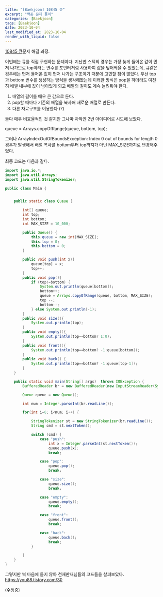 ```yaml
---
title: "[Baekjoon] 10845 큐"
excerpt: "백준 문제 풀이"
categories: [Baekjoon]
tags: [Baekjoon]
date: 2023-10-04
last_modified_at: 2023-10-04
render_with_liquid: false
---
```


[10845 큐](https://www.acmicpc.net/problem/10845)문제 해결 과정.

이번에는 큐를 직접 구현하는 문제이다. 지난번 스택의 경우는 가장 늦게 들어온 값이 먼저 나가므로 top이라는 변수를 포인터처럼 사용하여 값을 덮어씌울 수 있었는데, 큐같은 경우에는 먼저 들어온 값이 먼저 나가는 구조이기 때문에 고민할 점이 많았다.
우선 top과 bottom 변수를 생성하는 방식을 생각해봤는데 이러한 방식은 pop을 하더라도 여전히 배열 내부에 값이 남아있게 되고 배열의 길이도 계속 늘려줘야 한다.

1. 배열의 길이를 매우 큰 값으로 둔다.
2. pop할 때마다 기존의 배열을 복사해 새로운 배열로 만든다.
3. 다른 자료구조를 이용한다 (?)

둘다 매우 비효율적인 것 같지만 그나마 차악인 2번 아이디어로 시도해 보았다.

queue = Arrays.copyOfRange(queue, bottom, top); 

그러나 ArrayIndexOutOfBoundsException: Index 0 out of bounds for length 0 경우가 발생해서 배열 복사를 bottom부터 top까지가 아닌 MAX_SIZE까지로 변경해주었다.

최종 코드는 다음과 같다.

```java
import java.io.*;
import java.util.Arrays;
import java.util.StringTokenizer;

public class Main {


    public static class Queue {

        int[] queue;
        int top;
        int bottom;
        int MAX_SIZE = 10_000;

        public Queue() {
            this.queue = new int[MAX_SIZE];
            this.top = 0;
            this.bottom = 0;
        }

        public void push(int x){
            queue[top] = x;
            top++;
        }
        public void pop(){
            if (top!=bottom) {
                System.out.println(queue[bottom]);
                bottom++;
                queue = Arrays.copyOfRange(queue, bottom, MAX_SIZE);
                top --;
                bottom--;
            } else System.out.println(-1);
        }
        public void size(){
            System.out.println(top);
        }
        public void empty(){
            System.out.println(top==bottom? 1:0);
        }
        public void front(){
            System.out.println(top==bottom? -1:queue[bottom]);
        }
        public void back() {
            System.out.println(top==bottom? -1:queue[top-1]);
        }
    }

    public static void main(String[] args)  throws IOException {
        BufferedReader br = new BufferedReader(new InputStreamReader(System.in));

        Queue queue = new Queue();

        int num = Integer.parseInt(br.readLine());

        for(int i=0; i<num; i++) {

            StringTokenizer st = new StringTokenizer(br.readLine());
            String cmd = st.nextToken();

            switch (cmd) {
                case "push":
                    int x = Integer.parseInt(st.nextToken());
                    queue.push(x);
                    break;

                case "pop":
                    queue.pop();
                    break;

                case "size":
                    queue.size();
                    break;

                case "empty":
                    queue.empty();
                    break;

                case "front":
                    queue.front();
                    break;

                case "back":
                    queue.back();
                    break;
            }

        }
    }
}
```

그렇지만 썩 마음에 들지 않아 천재만재님들의 코드들을 살펴보았다.
https://you88.tistory.com/30

(수정중)




